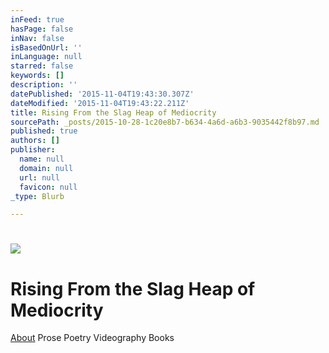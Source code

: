 ```yaml
---
inFeed: true
hasPage: false
inNav: false
isBasedOnUrl: ''
inLanguage: null
starred: false
keywords: []
description: ''
datePublished: '2015-11-04T19:43:30.307Z'
dateModified: '2015-11-04T19:43:22.211Z'
title: Rising From the Slag Heap of Mediocrity
sourcePath: _posts/2015-10-28-1c20e8b7-b634-4a6d-a6b3-9035442f8b97.md
published: true
authors: []
publisher:
  name: null
  domain: null
  url: null
  favicon: null
_type: Blurb

---
```

# ![](https://the-grid-user-content.s3-us-west-2.amazonaws.com/df31ec00-670e-4245-b558-12535ff14695.jpg)

# Rising From the Slag Heap of Mediocrity

[About][0] Prose     Poetry     Videography     Books

[0]: about